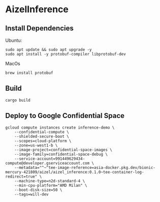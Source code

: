 # AizelInference

## Install Dependencies
Ubuntu:
```
sudo apt update && sudo apt upgrade -y
sudo apt install -y protobuf-compiler libprotobuf-dev
```
MacOs
```
brew install protobuf
```

## Build 
```
cargo build
```

## Deploy to Google Confidential Space
```
gcloud compute instances create inference-demo \
    --confidential-compute \
    --shielded-secure-boot \
    --scopes=cloud-platform \
    --zone=us-west1-b \
    --image-project=confidential-space-images \
    --image-family=confidential-space-debug \
    --service-account=991449629434-compute@developer.gserviceaccount.com \
    --metadata="^~^tee-image-reference=asia-docker.pkg.dev/bionic-mercury-421809/aizel/aizel_inference:0.1.0~tee-container-log-redirect=true" \
    --machine-type=n2d-standard-4 \
    --min-cpu-platform="AMD Milan" \
    --boot-disk-size=50 \
    --tags=will-dev
```